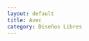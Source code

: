 ```yaml
---
layout: default
title: Avec
category: Diseños Libres
---
```


        
<img src="http://josemdev.com/mirkopf/disenos_libres/avec.jpg" class="inline-left" title="" alt="" />
 
